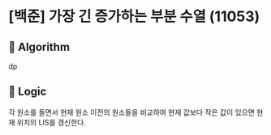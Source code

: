 # [백준] 가장 긴 증가하는 부분 수열 (11053)
## 📌 Algorithm
dp

## 📍 Logic
각 원소를 돌면서 현재 원소 이전의 원소들을 비교하여 현재 값보다 작은 값이 있으면 현재 위치의 LIS를 갱신한다.
